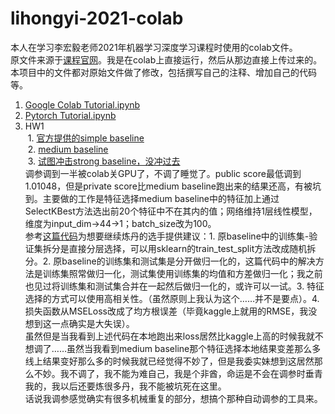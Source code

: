 # lihongyi-2021-colab
本人在学习李宏毅老师2021年机器学习深度学习课程时使用的colab文件。  
原文件来源于[课程官网](https://speech.ee.ntu.edu.tw/~hylee/ml/2021-spring.html)。我是在colab上直接运行，然后从那边直接上传过来的。  
本项目中的文件都对原始文件做了修改，包括撰写自己的注释、增加自己的代码等。
1. [Google Colab Tutorial.ipynb](https://github.com/PolarisRisingWar/lihongyi-2021-colab/blob/main/Google_Colab_Tutorial.ipynb)
2. [Pytorch Tutorial.ipynb](https://github.com/PolarisRisingWar/lihongyi-2021-colab/blob/main/Pytorch_Tutorial.ipynb)
3. HW1<br>
&nbsp;1. [官方提供的simple baseline](https://github.com/PolarisRisingWar/lihongyi-2021-colab/blob/main/HW1_simple_baseline.ipynb)<br>
&nbsp;2. [medium baseline](https://github.com/PolarisRisingWar/lihongyi-2021-colab/blob/main/HW1_medium_baseline.ipynb)<br>
&nbsp;3. [试图冲击strong baseline，没冲过去](https://github.com/PolarisRisingWar/lihongyi-2021-colab/blob/main/HW1_strong_baseline.ipynb)<br>
调参调到一半被colab关GPU了，不调了睡觉了。public score最低调到1.01048，但是private score比medium baseline跑出来的结果还高，有被坑到。主要做的工作是特征选择medium baseline中的特征加上通过SelectKBest方法选出前20个特征中不在其内的值；网络维持1层线性模型，维度为input_dim→44→1；batch_size改为100。  
参考[这篇代码](https://github.com/wolfparticle/machineLearningDeepLearning/blob/main/homework_code/hw1/HW1_local%E5%8F%82%E8%80%83%E4%BB%A3%E7%A0%81/HW1_local.ipynb)为想要继续炼丹的选手提供建议：1. 原baseline中的训练集-验证集拆分是直接分层选择，可以用sklearn的train_test_split方法改成随机拆分。2. 原baseline的训练集和测试集是分开做归一化的，这篇代码中的解决方法是训练集照常做归一化，测试集使用训练集的均值和方差做归一化；我之前也见过将训练集和测试集合并在一起然后做归一化的，或许可以一试。3. 特征选择的方式可以使用高相关性。（虽然原则上我认为这个……并不是要点）。4. 损失函数从MSELoss改成了均方根误差（毕竟kaggle上就用的RMSE，我没想到这一点确实是大失误）。  
虽然但是当我看到上述代码在本地跑出来loss居然比kaggle上高的时候我就不想调了……虽然当我看到medium baseline那个特征选择本地结果变差那么多线上结果变好那么多的时候我就已经觉得不妙了，但是我委实妹想到这居然那么不妙。我不调了，我不能为难自己，我是个非酋，命运是不会在调参时垂青我的，我以后还要炼很多丹，我不能被坑死在这里。  
话说我调参感觉确实有很多机械重复的部分，想搞个那种自动调参的工具来。
